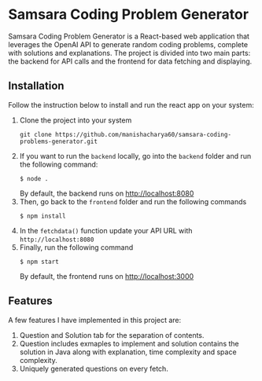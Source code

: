 # Samsara Coding Problem Generator

Samsara Coding Problem Generator is a React-based web application that leverages the OpenAI API to generate random coding problems, complete with solutions and explanations. The project is divided into two main parts: the backend for API calls and the frontend for data fetching and displaying.

## Installation

Follow the instruction below to install and run the react app on your system:

1. Clone the project into your system
    ```
    git clone https://github.com/manishacharya60/samsara-coding-problems-generator.git
    ```
2. If you want to run the `backend` locally, go into the `backend` folder and run the following command:
    ```
    $ node .
    ```
    By default, the backend runs on [http://localhost:8080](http://localhost:8080)
3. Then, go back to the `frontend` folder and run the following commands
    ```
    $ npm install
    ```
4. In the `fetchdata()` function update your API URL with `http://localhost:8080`
5. Finally, run the following command
    ```
    $ npm start
    ```
    By default, the frontend runs on [http://localhost:3000](http://localhost:3000)

## Features

A few features I have implemented in this project are:

1. Question and Solution tab for the separation of contents.
2. Question includes exmaples to implement and solution contains the solution in Java along with explanation, time complexity and space complexity.  
3. Uniquely generated questions on every fetch.
